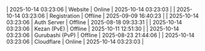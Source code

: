 | 2025-10-14 03:23:06 | Website | Online | 2025-10-14 03:23:03 |
| 2025-10-14 03:23:06 | Registration | Offline | 2025-09-09 16:40:23 |
| 2025-10-14 03:23:06 | Auth Server | Offline | 2025-08-18 09:33:31 |
| 2025-10-14 03:23:06 | Kezan (PvE) | Offline | 2025-10-11 12:51:30 |
| 2025-10-14 03:23:06 | Gurubashi (PvP) | Offline | 2025-08-23 21:44:06 |
| 2025-10-14 03:23:06 | Cloudflare | Online | 2025-10-14 03:23:03 |
